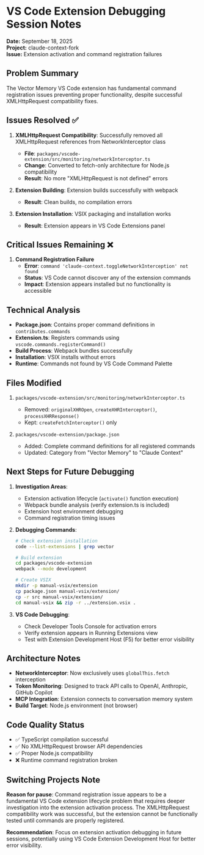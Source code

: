 # VS Code Extension Debugging Session Notes
**Date:** September 18, 2025  
**Project:** claude-context-fork  
**Issue:** Extension activation and command registration failures

## Problem Summary
The Vector Memory VS Code extension has fundamental command registration issues preventing proper functionality, despite successful XMLHttpRequest compatibility fixes.

## Issues Resolved ✅
1. **XMLHttpRequest Compatibility**: Successfully removed all XMLHttpRequest references from NetworkInterceptor class
   - **File**: `packages/vscode-extension/src/monitoring/networkInterceptor.ts`
   - **Change**: Converted to fetch-only architecture for Node.js compatibility
   - **Result**: No more "XMLHttpRequest is not defined" errors

2. **Extension Building**: Extension builds successfully with webpack
   - **Result**: Clean builds, no compilation errors

3. **Extension Installation**: VSIX packaging and installation works
   - **Result**: Extension appears in VS Code Extensions panel

## Critical Issues Remaining ❌
1. **Command Registration Failure**
   - **Error**: `command 'claude-context.toggleNetworkInterception' not found`
   - **Status**: VS Code cannot discover any of the extension commands
   - **Impact**: Extension appears installed but no functionality is accessible

## Technical Analysis
- **Package.json**: Contains proper command definitions in `contributes.commands`
- **Extension.ts**: Registers commands using `vscode.commands.registerCommand()`
- **Build Process**: Webpack bundles successfully
- **Installation**: VSIX installs without errors
- **Runtime**: Commands not found by VS Code Command Palette

## Files Modified
1. `packages/vscode-extension/src/monitoring/networkInterceptor.ts`
   - Removed: `originalXHROpen`, `createXHRInterceptor()`, `processXHRResponse()`
   - Kept: `createFetchInterceptor()` only

2. `packages/vscode-extension/package.json`
   - Added: Complete command definitions for all registered commands
   - Updated: Category from "Vector Memory" to "Claude Context"

## Next Steps for Future Debugging
1. **Investigation Areas**:
   - Extension activation lifecycle (`activate()` function execution)
   - Webpack bundle analysis (verify extension.ts is included)
   - Extension host environment debugging
   - Command registration timing issues

2. **Debugging Commands**:
   ```bash
   # Check extension installation
   code --list-extensions | grep vector
   
   # Build extension
   cd packages/vscode-extension
   webpack --mode development
   
   # Create VSIX
   mkdir -p manual-vsix/extension
   cp package.json manual-vsix/extension/
   cp -r src manual-vsix/extension/
   cd manual-vsix && zip -r ../extension.vsix .
   ```

3. **VS Code Debugging**:
   - Check Developer Tools Console for activation errors
   - Verify extension appears in Running Extensions view
   - Test with Extension Development Host (F5) for better error visibility

## Architecture Notes
- **NetworkInterceptor**: Now exclusively uses `globalThis.fetch` interception
- **Token Monitoring**: Designed to track API calls to OpenAI, Anthropic, GitHub Copilot
- **MCP Integration**: Extension connects to conversation memory system
- **Build Target**: Node.js environment (not browser)

## Code Quality Status
- ✅ TypeScript compilation successful
- ✅ No XMLHttpRequest browser API dependencies
- ✅ Proper Node.js compatibility
- ❌ Runtime command registration broken

## Switching Projects Note
**Reason for pause**: Command registration issue appears to be a fundamental VS Code extension lifecycle problem that requires deeper investigation into the extension activation process. The XMLHttpRequest compatibility work was successful, but the extension cannot be functionally tested until commands are properly registered.

**Recommendation**: Focus on extension activation debugging in future sessions, potentially using VS Code Extension Development Host for better error visibility.